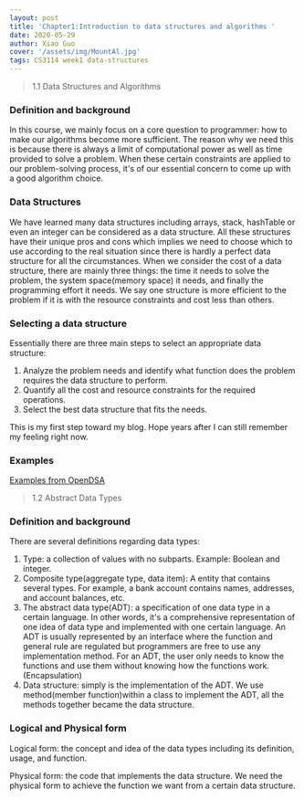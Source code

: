 ```yaml
---
layout: post
title: 'Chapter1:Introduction to data structures and algorithms '
date: 2020-05-29
author: Xiao Guo
cover: '/assets/img/MountAl.jpg'
tags: CS3114 week1 data-structures
---
```


> 1.1 Data Structures and Algorithms

### Definition and background
In this course, we mainly focus on a core question to programmer: how to make our algorithms become more sufficient. The reason why we need this is because there is always a limit of computational power as well as time provided to solve a problem. When these certain constraints are applied to our problem-solving process, it's of our essential concern to come up with a good algorithm choice.

### Data Structures
We have learned many data structures including arrays, stack, hashTable or even an integer can be considered as a data structure. All these structures have their unique pros and cons which implies we need to choose which to use according to the real situation since there is hardly a perfect data structure for all the circumstances. When we consider the cost of a data structure, there are mainly three things: the time it needs to solve the problem, the system space(memory space) it needs, and finally the programming effort it needs. We say one structure is more efficient to the problem if it is with the resource constraints and cost less than others.

### Selecting a data structure
Essentially there are three main steps to select an appropriate data structure:
1. Analyze the problem needs and identify what function does the problem requires the data structure to perform.
2. Quantify all the cost and resource constraints for the required operations.
3. Select the best data structure that fits the needs.

This is my first step toward my blog. Hope years after I can still remember my feeling right now.

### Examples
[Examples from OpenDSA](https://canvas.vt.edu/courses/111334/assignments/883515?module_item_id=901327)

> 1.2 Abstract Data Types

### Definition and background
There are several definitions regarding data types:
1. Type: a collection of values with no subparts. Example: Boolean and integer.
2. Composite type(aggregate type, data item): A entity that contains several types. For example, a bank account contains names, addresses, and account balances, etc.
3. The abstract data type(ADT): a specification of one data type in a certain language. In other words, it's a comprehensive representation of one idea of data type and implemented with one certain language. An ADT is usually represented by an interface where the function and general rule are regulated but programmers are free to use any implementation method. For an ADT, the user only needs to know the functions and use them without knowing how the functions work.(Encapsulation)
4. Data structure: simply is the implementation of the ADT. We use method(member function)within a class to implement the ADT, all the methods together became the data structure.

### Logical and Physical form
Logical form: the concept and idea of the data types including its definition, usage, and function.

Physical form: the code that implements the data structure. We need the physical form to achieve the function we want from a certain data structure.
